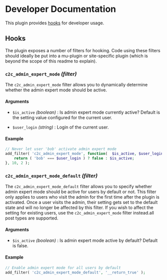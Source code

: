 # Developer Documentation

This plugin provides [hooks](#hooks) for developer usage.

## Hooks

The plugin exposes a number of filters for hooking. Code using these filters should ideally be put into a mu-plugin or site-specific plugin (which is beyond the scope of this readme to explain).

### `c2c_admin_expert_mode` _(filter)_

The `c2c_admin_expert_mode` filter allows you to dynamically determine whether the admin expert mode should be active.

#### Arguments

* `$is_active` _(boolean)_ :
Is admin expert mode currently active? Default is the setting value configured for the current user.

* `$user_login` _(string)_ :
Login of the current user.

#### Example

```php
// Never let user 'bob' activate admin expert mode
add_filter( 'c2c_admin_expert_mode', function(  $is_active, $user_login ) {
	return ( 'bob' === $user_login ) ? false : $is_active;
}, 10, 2 );
```

### `c2c_admin_expert_mode_default` _(filter)_

The `c2c_admin_expert_mode_default` filter allows you to specify whether admin expert mode should be active for users by default or not. This filter only applies to users who visit the admin for the first time after the plugin is activated. Once a user visits the admin, their setting gets set to the default state and will no longer be affected by this filter. If you wish to affect the setting for existing users, use the `c2c_admin_expert_mode` filter instead.all post types are supported.

#### Arguments

* `$is_active` _(boolean)_ :
Is admin expert mode active by default? Default is false.

#### Example

```php
// Enable admin expert mode for all users by default
add_filter( 'c2c_admin_expert_mode_default', '__return_true' );
```
